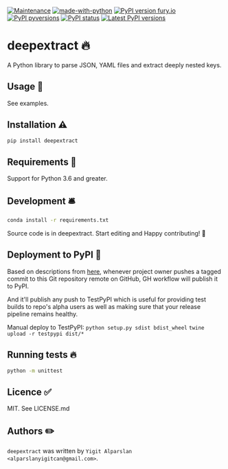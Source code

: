 [![Maintenance](https://img.shields.io/badge/Maintained%3F-yes-green.svg)](https://gitHub.com/ya332/deepextract/graphs/commit-activity)
[![made-with-python](https://img.shields.io/badge/Made%20with-Python-1f425f.svg)](https://www.python.org/)
[![PyPI version fury.io](https://badge.fury.io/py/deepextract.svg)](https://gitHub.com/ya332/deepextract/)
[![PyPI pyversions](https://img.shields.io/pypi/pyversions/deepextract.svg)](https://gitHub.com/ya332/deepextract/)
[![PyPI status](https://img.shields.io/pypi/status/deepextract.svg)](https://pypi.python.org/pypi/deepextract/)
[![Latest PyPI versions](https://img.shields.io/pypi/v/deepextract.svg)](https://pypi.python.org/pypi/deepextract)

# deepextract 🔥

A Python library to parse JSON, YAML files and extract deeply nested keys.

## Usage 🎯

See examples.

## Installation ⚠️

```sh
pip install deepextract
```

## Requirements 🌌

Support for Python 3.6 and greater.

## Development 🛎️

```sh
conda install -r requirements.txt

```
Source code is in deepextract. Start editing and Happy contributing! 🌟

## Deployment to PyPI 💎

Based on descriptions from [here](https://packaging.python.org/guides/publishing-package-distribution-releases-using-github-actions-ci-cd-workflows/), whenever project owner pushes a tagged commit to this Git repository remote on GitHub, GH workflow will publish it to PyPI.

And it'll publish any push to TestPyPI which is useful for providing test builds to repo's alpha users as well as making sure that your release pipeline remains healthy.

Manual deploy to TestPyPI:
`python setup.py sdist bdist_wheel`
`twine upload -r testpypi dist/*`

## Running tests 🔥

```sh
python -m unittest
```

## Licence ✅

MIT. See LICENSE.md

## Authors ✏️

`deepextract` was written by `Yigit Alparslan <alparslanyigitcan@gmail.com>`.
